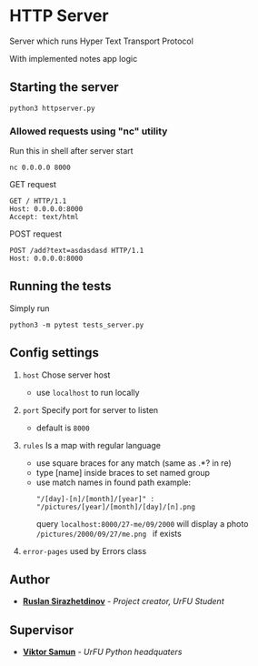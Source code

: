 # HTTP Server

Server which runs Hyper Text Transport Protocol

With implemented notes app logic 

## Starting the server

```
python3 httpserver.py
```

### Allowed requests using "nc" utility

Run this in shell after server start

`nc 0.0.0.0 8000`

GET request
```
GET / HTTP/1.1
Host: 0.0.0.0:8000
Accept: text/html
```
POST request
```
POST /add?text=asdasdasd HTTP/1.1
Host: 0.0.0.0:8000
```

## Running the tests

Simply run
```
python3 -m pytest tests_server.py
```

## Config settings

1) `host` Chose server host
    * use `localhost` to run locally
2) `port` Specify port for server to listen
    * default is `8000`
3) `rules` Is a map with regular language 
    * use square braces for any match (same as .*? in re)
    * type \[name\] inside braces to set named group
    * use match names in found path
        example: 
        ```
        "/[day]-[n]/[month]/[year]" : "/pictures/[year]/[month]/[day]/[n].png
        ```
        query `localhost:8000/27-me/09/2000` will display 
        a photo `/pictures/2000/09/27/me.png
        ` if exists 
        
4) `error-pages` used by Errors class

## Author

* **[Ruslan Sirazhetdinov](https://github.com/ruslansir)** - *Project creator, UrFU Student*

## Supervisor

* **[Viktor Samun](https://vk.com/victorsamun)** - *UrFU Python headquaters*